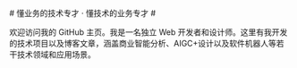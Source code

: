 #&#8203; 懂业务的技术专才 · 懂技术的业务专才 #&#8203; 

欢迎访问我的 GitHub 主页。我是一名独立 Web 开发者和设计师。这里有我开发的技术项目以及博客文章，涵盖商业智能分析、AIGC+设计以及软件机器人等若干技术领域和应用场景。
